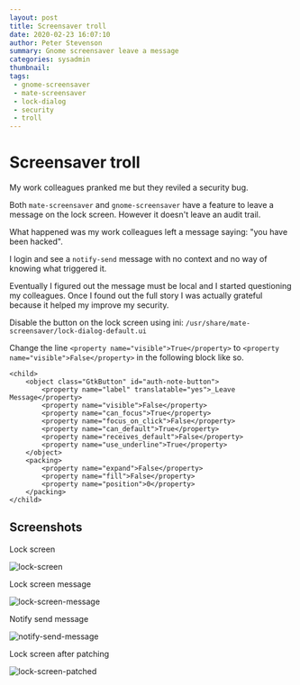 ```yaml
---
layout: post
title: Screensaver troll
date: 2020-02-23 16:07:10
author: Peter Stevenson
summary: Gnome screensaver leave a message
categories: sysadmin
thumbnail:
tags:
 - gnome-screensaver
 - mate-screensaver
 - lock-dialog
 - security
 - troll
---
```


# Screensaver troll

My work colleagues pranked me but they reviled a security bug.

Both `mate-screensaver` and `gnome-screensaver` have a feature to leave a message on the lock screen. However it doesn't leave an audit trail.

What happened was my work colleagues left a message saying: "you have been hacked".

I login and see a `notify-send` message with no context and no way of knowing what triggered it. 

Eventually I figured out the message must be local and I started questioning my colleagues. Once I found out the full story I was actually grateful because it helped my improve my security.

Disable the button on the lock screen using ini: `/usr/share/mate-screensaver/lock-dialog-default.ui`

Change the line `<property name="visible">True</property>` to `<property name="visible">False</property>` in the following block like so.

```
<child>
	<object class="GtkButton" id="auth-note-button">
		<property name="label" translatable="yes">_Leave Message</property>
		<property name="visible">False</property>
		<property name="can_focus">True</property>
		<property name="focus_on_click">False</property>
		<property name="can_default">True</property>
		<property name="receives_default">False</property>
		<property name="use_underline">True</property>
	</object>
	<packing>
		<property name="expand">False</property>
		<property name="fill">False</property>
		<property name="position">0</property>
	</packing>
</child>
```

## Screenshots

Lock screen

![lock-screen](/blog/assets/2020-02-23/lock-screen.png)

Lock screen message

![lock-screen-message](/blog/assets/2020-02-23/lock-screen-message.png)

Notify send message

![notify-send-message](/blog/assets/2020-02-23/notify-send-message.png)

Lock screen after patching

![lock-screen-patched](/blog/assets/2020-02-23/lock-screen-patched.png)